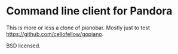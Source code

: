 # Command line client for Pandora

This is more or less a clone of pianobar. Mostly just to test
https://github.com/cellofellow/gopiano.

BSD licensed.

